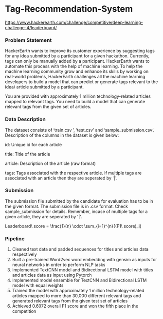 # Tag-Recommendation-System

https://www.hackerearth.com/challenge/competitive/deep-learning-challenge-4/leaderboard/

### Problem Statement
HackerEarth wants to improve its customer experience by suggesting tags for any idea submitted by a participant for a given hackathon. Currently, tags can only be manually added by a participant. HackerEarth wants to automate this process with the help of machine learning. To help the machine learning community grow and enhance its skills by working on real-world problems, HackerEarth challenges all the machine learning developers to build a model that can predict or generate tags relevant to the idea/ article submitted by a participant.

You are provided with approximately 1 million technology-related articles mapped to relevant tags. You need to build a model that can generate relevant tags from the given set of articles.

### Data Description
The dataset consists of ‘train.csv ’, ‘test.csv’ and ‘sample_submission.csv’. Description of the columns in the dataset is given below:

id: Unique id for each article

title: Title of the article

article: Description of the article (raw format)

tags: Tags associated with the respective article. If multiple tags are associated with an article then they are seperated by '|'.

### Submission

The submission file submitted by the candidate for evaluation has to be in the given format. The submission file is in .csv format. Check sample_submission for details. Remember, incase of multiple tags for a given article, they are seperated by '|'. 

Leaderboard\ score = \frac{1}{n} \cdot \sum_{i=1}^{n}{(F1\ score)_i}

### Pipeline
1. Cleaned text data and padded sequences for titles and articles data respectively 
2. Built a pre-trained Word2vec word embedding with gensim as inputs for neural networks in order to perform NLP tasks
3. Implemented TextCNN model and Bidirectional LSTM model with titles and articles data as input using Pytorch
4. Implemented model ensemble for TextCNN and Bidirectional LSTM model with equal weights
5. Trained the model with approximately 1 million technology-related articles mapped to more than 30,000 different relevant tags and generated relevant tags from the given test set of articles
6. Achieved 0.6072 overall F1 score and won the fifth place in the competition
